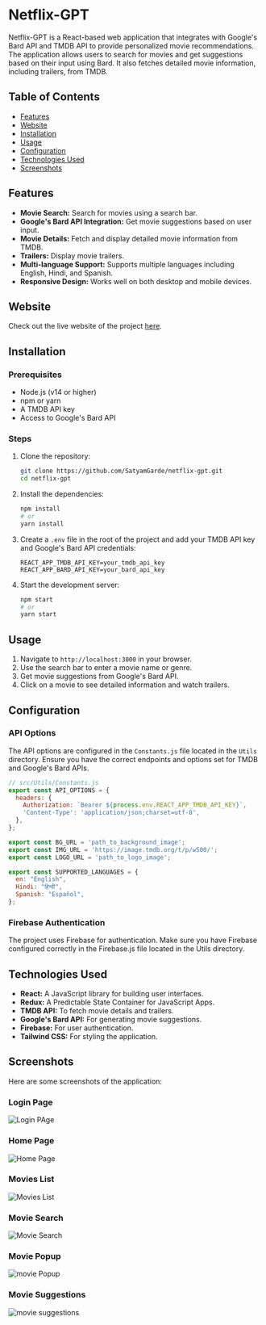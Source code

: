 # Netflix-GPT

Netflix-GPT is a React-based web application that integrates with Google's Bard API and TMDB API to provide personalized movie recommendations. The application allows users to search for movies and get suggestions based on their input using Bard. It also fetches detailed movie information, including trailers, from TMDB.

## Table of Contents
- [Features](#features)
- [Website](#website)
- [Installation](#installation)
- [Usage](#usage)
- [Configuration](#configuration)
- [Technologies Used](#technologies-used)
- [Screenshots](#screenshots)


## Features
- **Movie Search:** Search for movies using a search bar.
- **Google's Bard API Integration:** Get movie suggestions based on user input.
- **Movie Details:** Fetch and display detailed movie information from TMDB.
- **Trailers:** Display movie trailers.
- **Multi-language Support:** Supports multiple languages including English, Hindi, and Spanish.
- **Responsive Design:** Works well on both desktop and mobile devices.

## Website
Check out the live website of the project [here](https://netflix-gpt.netlify.app/).

## Installation

### Prerequisites
- Node.js (v14 or higher)
- npm or yarn
- A TMDB API key
- Access to Google's Bard API

### Steps
1. Clone the repository:
    ```sh
    git clone https://github.com/SatyamGarde/netflix-gpt.git
    cd netflix-gpt
    ```

2. Install the dependencies:
    ```sh
    npm install
    # or
    yarn install
    ```

3. Create a `.env` file in the root of the project and add your TMDB API key and Google's Bard API credentials:
    ```env
    REACT_APP_TMDB_API_KEY=your_tmdb_api_key
    REACT_APP_BARD_API_KEY=your_bard_api_key
    ```

4. Start the development server:
    ```sh
    npm start
    # or
    yarn start
    ```

## Usage
1. Navigate to `http://localhost:3000` in your browser.
2. Use the search bar to enter a movie name or genre.
3. Get movie suggestions from Google's Bard API.
4. Click on a movie to see detailed information and watch trailers.

## Configuration

### API Options
The API options are configured in the `Constants.js` file located in the `Utils` directory. Ensure you have the correct endpoints and options set for TMDB and Google's Bard APIs.

```js
// src/Utils/Constants.js
export const API_OPTIONS = {
  headers: {
    Authorization: `Bearer ${process.env.REACT_APP_TMDB_API_KEY}`,
    'Content-Type': 'application/json;charset=utf-8',
  },
};

export const BG_URL = 'path_to_background_image';
export const IMG_URL = 'https://image.tmdb.org/t/p/w500/';
export const LOGO_URL = 'path_to_logo_image';

export const SUPPORTED_LANGUAGES = {
  en: "English",
  Hindi: "हिन्दी",
  Spanish: "Español",
};
```

### Firebase Authentication
The project uses Firebase for authentication. Make sure you have Firebase configured correctly in the Firebase.js file located in the Utils directory.

## Technologies Used
- **React:** A JavaScript library for building user interfaces.
- **Redux:** A Predictable State Container for JavaScript Apps.
- **TMDB API:** To fetch movie details and trailers.
- **Google's Bard API:** For generating movie suggestions.
- **Firebase:** For user authentication.
- **Tailwind CSS:** For styling the application.

## Screenshots

Here are some screenshots of the application:

### Login Page

![Login PAge](https://github.com/SatyamGarde/Netflix-Clone/blob/main/src/assets/Login%20Page.jpg)

### Home Page

![Home Page](https://github.com/SatyamGarde/Netflix-Clone/blob/main/src/assets/home%20page.jpg)

### Movies List

![Movies List](https://github.com/SatyamGarde/Netflix-Clone/blob/main/src/assets/home%20List.jpg)

### Movie Search

![Movie Search](https://github.com/SatyamGarde/Netflix-Clone/blob/main/src/assets/search%20page.jpg)

### Movie Popup

![movie Popup](https://github.com/SatyamGarde/Netflix-Clone/blob/main/src/assets/Popup%20page.jpg)

### Movie Suggestions

![movie suggestions](https://github.com/SatyamGarde/Netflix-Clone/blob/main/src/assets/suggested%20popup.jpg)

